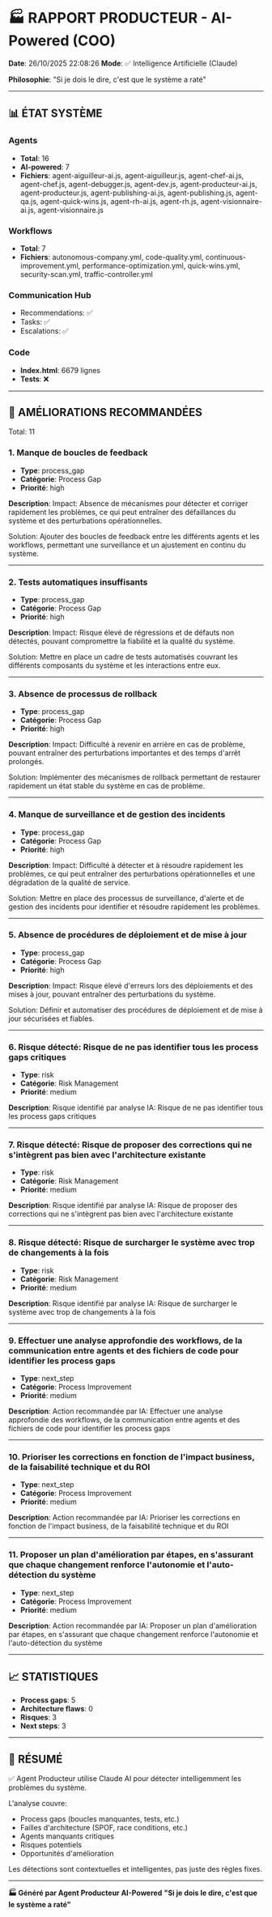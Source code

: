 # 🏭 RAPPORT PRODUCTEUR - AI-Powered (COO)

**Date**: 26/10/2025 22:08:26
**Mode**: ✅ Intelligence Artificielle (Claude)

**Philosophie**: "Si je dois le dire, c'est que le système a raté"

---

## 📊 ÉTAT SYSTÈME

### Agents
- **Total**: 16
- **AI-powered**: 7
- **Fichiers**: agent-aiguilleur-ai.js, agent-aiguilleur.js, agent-chef-ai.js, agent-chef.js, agent-debugger.js, agent-dev.js, agent-producteur-ai.js, agent-producteur.js, agent-publishing-ai.js, agent-publishing.js, agent-qa.js, agent-quick-wins.js, agent-rh-ai.js, agent-rh.js, agent-visionnaire-ai.js, agent-visionnaire.js

### Workflows
- **Total**: 7
- **Fichiers**: autonomous-company.yml, code-quality.yml, continuous-improvement.yml, performance-optimization.yml, quick-wins.yml, security-scan.yml, traffic-controller.yml

### Communication Hub
- Recommendations: ✅
- Tasks: ✅
- Escalations: ✅

### Code
- **Index.html**: 6679 lignes
- **Tests**: ❌

---

## 🔧 AMÉLIORATIONS RECOMMANDÉES

Total: 11


### 1. Manque de boucles de feedback

- **Type**: process_gap
- **Catégorie**: Process Gap
- **Priorité**: high

**Description**:
Impact: Absence de mécanismes pour détecter et corriger rapidement les problèmes, ce qui peut entraîner des défaillances du système et des perturbations opérationnelles.

Solution: Ajouter des boucles de feedback entre les différents agents et les workflows, permettant une surveillance et un ajustement en continu du système.

---

### 2. Tests automatiques insuffisants

- **Type**: process_gap
- **Catégorie**: Process Gap
- **Priorité**: high

**Description**:
Impact: Risque élevé de régressions et de défauts non détectés, pouvant compromettre la fiabilité et la qualité du système.

Solution: Mettre en place un cadre de tests automatisés couvrant les différents composants du système et les interactions entre eux.

---

### 3. Absence de processus de rollback

- **Type**: process_gap
- **Catégorie**: Process Gap
- **Priorité**: high

**Description**:
Impact: Difficulté à revenir en arrière en cas de problème, pouvant entraîner des perturbations importantes et des temps d'arrêt prolongés.

Solution: Implémenter des mécanismes de rollback permettant de restaurer rapidement un état stable du système en cas de problème.

---

### 4. Manque de surveillance et de gestion des incidents

- **Type**: process_gap
- **Catégorie**: Process Gap
- **Priorité**: high

**Description**:
Impact: Difficulté à détecter et à résoudre rapidement les problèmes, ce qui peut entraîner des perturbations opérationnelles et une dégradation de la qualité de service.

Solution: Mettre en place des processus de surveillance, d'alerte et de gestion des incidents pour identifier et résoudre rapidement les problèmes.

---

### 5. Absence de procédures de déploiement et de mise à jour

- **Type**: process_gap
- **Catégorie**: Process Gap
- **Priorité**: high

**Description**:
Impact: Risque élevé d'erreurs lors des déploiements et des mises à jour, pouvant entraîner des perturbations du système.

Solution: Définir et automatiser des procédures de déploiement et de mise à jour sécurisées et fiables.

---

### 6. Risque détecté: Risque de ne pas identifier tous les process gaps critiques

- **Type**: risk
- **Catégorie**: Risk Management
- **Priorité**: medium

**Description**:
Risque identifié par analyse IA: Risque de ne pas identifier tous les process gaps critiques

---

### 7. Risque détecté: Risque de proposer des corrections qui ne s'intègrent pas bien avec l'architecture existante

- **Type**: risk
- **Catégorie**: Risk Management
- **Priorité**: medium

**Description**:
Risque identifié par analyse IA: Risque de proposer des corrections qui ne s'intègrent pas bien avec l'architecture existante

---

### 8. Risque détecté: Risque de surcharger le système avec trop de changements à la fois

- **Type**: risk
- **Catégorie**: Risk Management
- **Priorité**: medium

**Description**:
Risque identifié par analyse IA: Risque de surcharger le système avec trop de changements à la fois

---

### 9. Effectuer une analyse approfondie des workflows, de la communication entre agents et des fichiers de code pour identifier les process gaps

- **Type**: next_step
- **Catégorie**: Process Improvement
- **Priorité**: medium

**Description**:
Action recommandée par IA: Effectuer une analyse approfondie des workflows, de la communication entre agents et des fichiers de code pour identifier les process gaps

---

### 10. Prioriser les corrections en fonction de l'impact business, de la faisabilité technique et du ROI

- **Type**: next_step
- **Catégorie**: Process Improvement
- **Priorité**: medium

**Description**:
Action recommandée par IA: Prioriser les corrections en fonction de l'impact business, de la faisabilité technique et du ROI

---

### 11. Proposer un plan d'amélioration par étapes, en s'assurant que chaque changement renforce l'autonomie et l'auto-détection du système

- **Type**: next_step
- **Catégorie**: Process Improvement
- **Priorité**: medium

**Description**:
Action recommandée par IA: Proposer un plan d'amélioration par étapes, en s'assurant que chaque changement renforce l'autonomie et l'auto-détection du système




---

## 📈 STATISTIQUES

- **Process gaps**: 5
- **Architecture flaws**: 0
- **Risques**: 3
- **Next steps**: 3

---

## 🎯 RÉSUMÉ

✅ Agent Producteur utilise Claude AI pour détecter intelligemment les problèmes du système.

L'analyse couvre:
- Process gaps (boucles manquantes, tests, etc.)
- Failles d'architecture (SPOF, race conditions, etc.)
- Agents manquants critiques
- Risques potentiels
- Opportunités d'amélioration

Les détections sont contextuelles et intelligentes, pas juste des règles fixes.

---

**🏭 Généré par Agent Producteur AI-Powered**
**"Si je dois le dire, c'est que le système a raté"**

